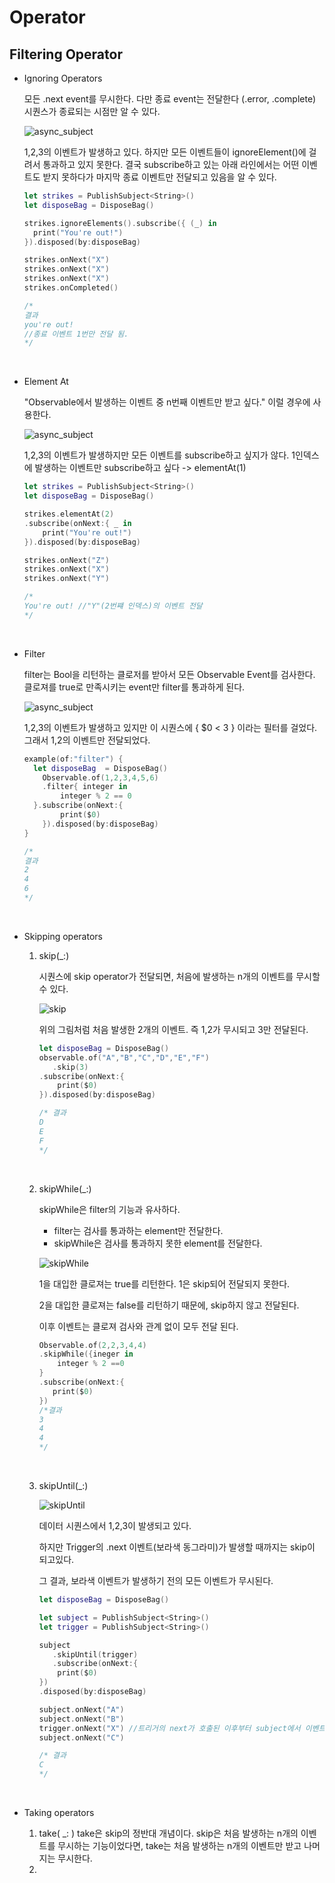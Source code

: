 Operator
=======

## Filtering Operator

- Ignoring Operators

  모든 .next event를 무시한다. 다만 종료 event는 전달한다 (.error, .complete) 시퀀스가 종료되는 시점만 알 수 있다.

  ![async_subject](./picture/ignoringOperator.png)

  1,2,3의 이벤트가 발생하고 있다. 하지만 모든 이벤트들이 ignoreElement()에 걸려서 통과하고 있지 못한다. 결국 subscribe하고 있는 아래 라인에서는 어떤 이벤트도 받지 못하다가 마지막 종료 이벤트만 전달되고 있음을 알 수 있다.

  ~~~swift
  let strikes = PublishSubject<String>()
  let disposeBag = DisposeBag()
  
  strikes.ignoreElements().subscribe({ (_) in
  	print("You're out!")    
  }).disposed(by:disposeBag)
  
  strikes.onNext("X")
  strikes.onNext("X")
  strikes.onNext("X")
  strikes.onCompleted()
  
  /*
  결과
  you're out!
  //종료 이벤트 1번만 전달 됨.
  */
  ~~~

<br/>

- Element At

  "Observable에서 발생하는 이벤트 중 n번째 이벤트만 받고 싶다."  이럴 경우에 사용한다.

  ![async_subject](./picture/elementAt.png)

  1,2,3의 이벤트가 발생하지만 모든 이벤트를 subscribe하고 싶지가 않다. 1인덱스에 발생하는 이벤트만 subscribe하고 싶다 -> elementAt(1)

  ~~~swift
  let strikes = PublishSubject<String>()
  let disposeBag = DisposeBag()
  
  strikes.elementAt(2)
  .subscribe(onNext:{ _ in
      print("You're out!")
  }).disposed(by:disposeBag)
  
  strikes.onNext("Z")
  strikes.onNext("X")
  strikes.onNext("Y")
  
  /*
  You're out! //"Y"(2번쨰 인덱스)의 이벤트 전달 
  */
  ~~~

<br/>

- Filter

  filter는 Bool을 리턴하는 클로저를 받아서 모든 Observable Event를 검사한다. 클로져를 true로 만족시키는 event만 filter를 통과하게 된다. 

  ![async_subject](./picture/Filter.png)

  1,2,3의 이벤트가 발생하고 있지만 이 시퀀스에 { $0 < 3 } 이라는 필터를 걸었다. 그래서 1,2의 이벤트만 전달되었다.

  ~~~swift
  example(of:"filter") {
  	let disposeBag  = DisposeBag()
      Observable.of(1,2,3,4,5,6)
      .filter{ integer in
          integer % 2 == 0
  	}.subscribe(onNext:{
          print($0)
      }).disposed(by:disposeBag)
  }
  
  /*
  결과 
  2
  4
  6
  */
  ~~~

<br/>

- Skipping operators

  1. skip(_:)

     시퀀스에 skip operator가 전달되면, 처음에 발생하는 n개의 이벤트를 무시할 수 있다.

     ![skip](./picture/skip.png)

     위의 그림처럼 처음 발생한 2개의 이벤트. 즉 1,2가 무시되고 3만 전달된다.

     ~~~swift
     let disposeBag = DisposeBag()
     observable.of("A","B","C","D","E","F")
     	.skip(3)
     .subscribe(onNext:{
         print($0)
     }).disposed(by:disposeBag)
     
     /* 결과
     D
     E
     F
     */
     ~~~

     <br/>

  2. skipWhile(_:)

     skipWhile은 filter의 기능과 유사하다.

     - filter는 검사를 통과하는 element만 전달한다.
     - skipWhile은 검사를 통과하지 못한 element를 전달한다.

     ![skipWhile](./picture/skipWhile.png)

     1을 대입한 클로져는 true를 리턴한다. 1은 skip되어 전달되지 못한다.

     2을 대입한 클로져는 false를 리턴하기 때문에, skip하지 않고 전달된다.

     이후 이벤트는 클로져 검사와 관계 없이 모두 전달 된다.

     ~~~swift
     Observable.of(2,2,3,4,4)
     .skipWhile({ineger in
         integer % 2 ==0
     }
     .subscribe(onNext:{
     	print($0)               
     })
     /*결과
     3
     4
     4
     */
     ~~~

     <br/>

  3. skipUntil(_:)

     ![skipUntil](./picture/skipUntil.png)

     데이터 시퀀스에서 1,2,3이 발생되고 있다.

     하지만 Trigger의  .next 이벤트(보라색 동그라미)가 발생할 때까지는 skip이 되고있다. 

     그 결과, 보라색 이벤트가 발생하기 전의 모든 이벤트가 무시된다.

     ~~~swift
     let disposeBag = DisposeBag()
     
     let subject = PublishSubject<String>()
     let trigger = PublishSubject<String>()
     
     subject
     	.skipUntil(trigger)
     	.subscribe(onNext:{
         print($0)
     })
     .disposed(by:disposeBag)
     
     subject.onNext("A")
     subject.onNext("B")
     trigger.onNext("X") //트리거의 next가 호출된 이후부터 subject에서 이벤트가 전달 된다.
     subject.onNext("C")
     
     /* 결과
     C
     */
     ~~~

  <br/>

- Taking operators

  1. take( _: )
     take은 skip의 정반대 개념이다.  skip은 처음 발생하는 n개의 이벤트를 무시하는 기능이었다면, take는 처음 발생하는 n개의 이벤트만 받고 나머지는 무시한다.
  2. 







